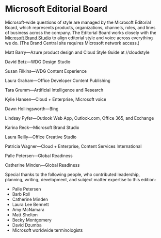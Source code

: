 ﻿# Microsoft Editorial Board

Microsoft-wide
questions of style are managed by the Microsoft Editorial Board, which
represents products, organizations, channels, roles, and lines of
business across the company. The Editorial Board works closely with the [Microsoft Brand Studio](https://microsoft.sharepoint.com/teams/BrandCentral/ "Brand Central portal") to align editorial style and voice across everything we do. (The Brand Central site requires Microsoft network access.)

Matt Barry—Azure product design and Cloud Style Guide at //cloudstyle 

David Betz—WDG Design Studio

Susan Filkins—WDG Content Experience

Laura Graham—Office Developer Content Publishing

Tara Grumm—Artificial Intelligence and Research

Kylie Hansen—Cloud + Enterprise, Microsoft voice

Dawn Hollingsworth—Bing 

Lindsay Pyfer—Outlook Web App, Outlook.com, Office 365, and Exchange 

Karina Reck—Microsoft Brand Studio

Laura Reilly—Office Creative Studio

Patricia Wagner—Cloud + Enterprise, Content Services International

Palle Petersen—Global Readiness

Catherine Minden—Global Readiness 

Special thanks
to the following people, who contributed leadership, planning,
writing, development, and subject matter expertise to this edition:

  - Palle Petersen
  - Barb Roll
  - Catherine Minden
  - Laura Lee Bennett
  - Amy McNamara
  - Matt Shelton
  - Becky Montgomery
  - David Dzumba
  - Microsoft worldwide terminologists 
